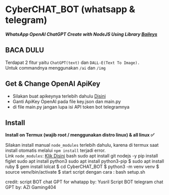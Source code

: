 # CyberCHAT_BOT (whatsapp & telegram)

***WhatsApp OpenAI ChatGPT Create with NodeJS Using Library [Baileys](https://github.com/adiwajshing/Baileys)***

## BACA DULU
Terdapat 2 fitur yaitu ```ChatGPT(text)``` dan ```DALL-E(Text To Image).```<br>Untuk commandnya menggunakan ```/ai``` dan ```/img```

## Get & Change OpenAI ApiKey
- Silakan buat apikeynya terlebih dahulu [Disini](https://beta.openai.com/account/api-keys)
- Ganti ApiKey OpenAI pada file key.json dan main.py
- di file main.py jangan lupa isi API token bot telegramnya

## Install
**Install on Termux (wajib root / menggunakan distro linux) & all linux ✅**

Silakan install manual ```node_modules``` terlebih dahulu, karena di termux saat install otomatis melalui ```npm install``` terjadi error.
<br>Link ```node_modules```: [Klik Disini](https://drive.google.com/file/d/1xgRIwDVuTklxwdtsx933WfmzqtRxEsGV/view?usp=share_link)
bash
sudo apt install git nodejs -y
pip install figlet
sudo apt install python3
sudo apt install python3-pip
$ sudo apt install ruby
$ gem install lolcat
$ cd CyberCHAT_BOT
$ python3 -m venv venv
$ source venv/bin/activate
$ start script dengan cara : bash setup.sh

credit: script BOT chat GPT for whatapp by: Yusril
        Script BOT telegram chat GPT by: AZI Gaming404
